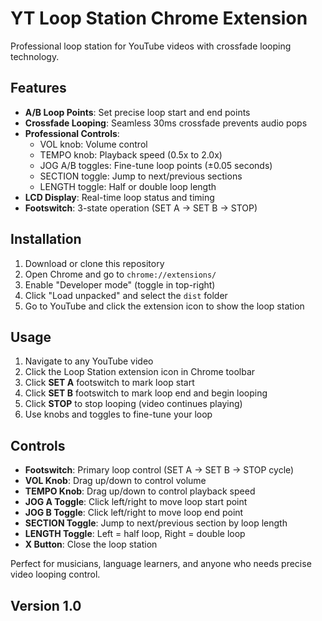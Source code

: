 # YT Loop Station Chrome Extension

Professional loop station for YouTube videos with crossfade looping technology.

## Features

- **A/B Loop Points**: Set precise loop start and end points
- **Crossfade Looping**: Seamless 30ms crossfade prevents audio pops
- **Professional Controls**:
  - VOL knob: Volume control
  - TEMPO knob: Playback speed (0.5x to 2.0x)
  - JOG A/B toggles: Fine-tune loop points (±0.05 seconds)
  - SECTION toggle: Jump to next/previous sections
  - LENGTH toggle: Half or double loop length
- **LCD Display**: Real-time loop status and timing
- **Footswitch**: 3-state operation (SET A → SET B → STOP)

## Installation

1. Download or clone this repository
2. Open Chrome and go to `chrome://extensions/`
3. Enable "Developer mode" (toggle in top-right)
4. Click "Load unpacked" and select the `dist` folder
5. Go to YouTube and click the extension icon to show the loop station

## Usage

1. Navigate to any YouTube video
2. Click the Loop Station extension icon in Chrome toolbar
3. Click **SET A** footswitch to mark loop start
4. Click **SET B** footswitch to mark loop end and begin looping
5. Click **STOP** to stop looping (video continues playing)
6. Use knobs and toggles to fine-tune your loop

## Controls

- **Footswitch**: Primary loop control (SET A → SET B → STOP cycle)
- **VOL Knob**: Drag up/down to control volume
- **TEMPO Knob**: Drag up/down to control playback speed
- **JOG A Toggle**: Click left/right to move loop start point
- **JOG B Toggle**: Click left/right to move loop end point
- **SECTION Toggle**: Jump to next/previous section by loop length
- **LENGTH Toggle**: Left = half loop, Right = double loop
- **X Button**: Close the loop station

Perfect for musicians, language learners, and anyone who needs precise video looping control.

## Version 1.0